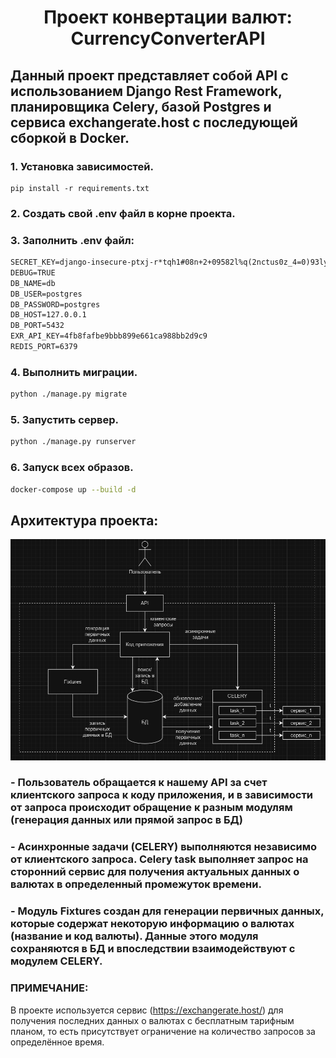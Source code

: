 <h1 align="center">Проект конвертации валют: CurrencyConverterAPI</h1>

## Данный проект представляет собой API с использованием Django Rest Framework, планировщика Celery, базой Postgres и сервиса exchangerate.host с последующей сборкой в Docker.

### 1. Установка зависимостей.
``` 
pip install -r requirements.txt
```

### 2. Создать свой .env файл в корне проекта.

### 3. Заполнить .env файл:
```xml
SECRET_KEY=django-insecure-ptxj-r*tqh1#08n+2+09582l%q(2nctus0z_4=0)93ly0n%2$8
DEBUG=TRUE
DB_NAME=db
DB_USER=postgres
DB_PASSWORD=postgres
DB_HOST=127.0.0.1
DB_PORT=5432
EXR_API_KEY=4fb8fafbe9bbb899e661ca988bb2d9c9
REDIS_PORT=6379
```


### 4. Выполнить миграции.
```sh
python ./manage.py migrate 
```

### 5. Запустить сервер.
```sh
python ./manage.py runserver
```
### 6. Запуск всех образов.
```sh
docker-compose up --build -d
```

## Архитектура проекта:
![Архитектура проекта](docks/project_structure.png)
### - Пользователь обращается к нашему API за счет клиентского запроса к коду приложения, и в зависимости от запроса происходит обращение к разным модулям (генерация данных или прямой запрос в БД)
### - Асинхронные задачи (CELERY) выполняются независимо от клиентского запроса. Celery task выполняет запрос на сторонний сервис для получения актуальных данных о валютах в определенный промежуток времени.
### - Модуль Fixtures создан для генерации первичных данных, которые содержат некоторую информацию о валютах (название и код валюты). Данные этого модуля сохраняются в БД и впоследствии взаимодействуют с модулем CELERY.
### ПРИМЕЧАНИЕ:
В проекте используется сервис (https://exchangerate.host/) для получения последних данных о валютах с бесплатным тарифным планом, то есть присутствует ограничение на количество запросов за определённое время.